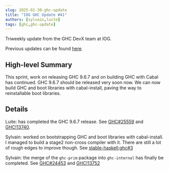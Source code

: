 ```yaml
---
slug: 2025-01-30-ghc-update
title: "IOG GHC Update #41"
authors: [sylvain,luite]
tags: [ghc,ghc-update]
---
```


Triweekly update from the GHC DevX team at IOG.

<!-- truncate -->

Previous updates can be found [here](https://engineering.iog.io/tags/ghc-update).

## High-level Summary

This sprint, work on releasing GHC 9.6.7 and on building GHC with Cabal has
continued. GHC 9.6.7 should be released very soon now. We can now build GHC and
boot libraries with cabal-install, paving the way to reinstallable boot
libraries.

## Details

Luite: has completed the GHC 9.6.7 release. See
[GHC#25559](https://gitlab.haskell.org/ghc/ghc/-/issues/25559) and
[GHC!13740](https://gitlab.haskell.org/ghc/ghc/-/merge_requests/13740).

Sylvain: worked on bootstrapping GHC and boot libraries with cabal-install. I
managed to build a stage2 non-cross compiler with it. There are still a lot of
rough edges to improve though. See
[stable-haskell:ghc#3](https://github.com/stable-haskell/ghc/pull/3)

Sylvain: the merge of the `ghc-prim` package into `ghc-internal` has finally be
completed. See [GHC#24453](https://gitlab.haskell.org/ghc/ghc/-/issues/24453)
and [GHC!13752](https://gitlab.haskell.org/ghc/ghc/-/merge_requests/13752)
